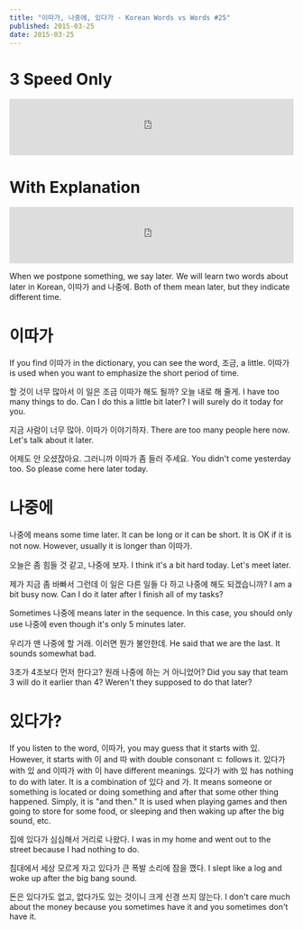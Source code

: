 ```yaml
---
title: "이따가, 나중에, 있다가 - Korean Words vs Words #25"
published: 2015-03-25
date: 2015-03-25
---
```


#  3 Speed Only

<iframe id="audio_iframe" src="https://www.podbean.com/media/player/h32kc-54d00c/initByJs/1/auto/1?skin=8" width="100%" height="100" frameborder="0" scrolling="no"></iframe>

#  With Explanation

<iframe id="audio_iframe" src="https://www.podbean.com/media/player/dqnpz-54d00f/initByJs/1/auto/1?skin=8" width="100%" height="100" frameborder="0" scrolling="no"></iframe>

When we postpone something, we say later. We will learn two words about later in Korean, 이따가 and 나중에. Both of them mean later, but they indicate different time.

#  이따가

If you find 이따가 in the dictionary, you can see the word, 조금, a little. 이따가 is used when you want to emphasize the short period of time.

할 것이 너무 많아서 이 일은 조금 이따가 해도 될까? 오늘 내로 해 줄게.
I have too many things to do. Can I do this a little bit later? I will surely do it today for you.

지금 사람이 너무 많아. 이따가 이야기하자.
There are too many people here now. Let's talk about it later.

어제도 안 오셨잖아요. 그러니까 이따가 좀 들러 주세요.
You didn't come yesterday too. So please come here later today.

#  나중에

나중에 means some time later. It can be long or it can be short. It is OK if it is not now. However, usually it is longer than 이따가.

오늘은 좀 힘들 것 같고, 나중에 보자.
I think it's a bit hard today. Let's meet later.

제가 지금 좀 바빠서 그런데 이 일은 다른 일들 다 하고 나중에 해도 되겠습니까?
I am a bit busy now. Can I do it later after I finish all of my tasks?

Sometimes 나중에 means later in the sequence. In this case, you should only use 나중에 even though it's only 5 minutes later.

우리가 맨 나중에 할 거래. 이러면 뭔가 불안한데.
He said that we are the last. It sounds somewhat bad.

3조가 4조보다 먼저 한다고? 원래 나중에 하는 거 아니었어?
Did you say that team 3 will do it earlier than 4? Weren't they supposed to do that later?

#  있다가?

If you listen to the word, 이따가, you may guess that it starts with 있. However, it starts with 이 and 따 with double consonant ㄷ follows it. 있다가 with 있 and 이따가 with 이 have different meanings. 있다가 with 있 has nothing to do with later. It is a combination of 있다 and 가. It means someone or something is located or doing something and after that some other thing happened. Simply, it is "and then." It is used when playing games and then going to store for some food, or sleeping and then waking up after the big sound, etc.

집에 있다가 심심해서 거리로 나왔다.
I was in my home and went out to the street because I had nothing to do.

침대에서 세상 모르게 자고 있다가 큰 폭발 소리에 잠을 깼다.
I slept like a log and woke up after the big bang sound.

돈은 있다가도 없고, 없다가도 있는 것이니 크게 신경 쓰지 않는다.
I don't care much about the money because you sometimes have it and you sometimes don't have it.